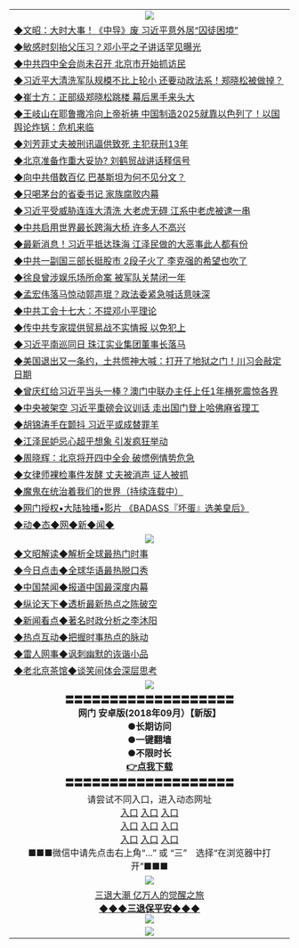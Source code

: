 <table>
  <tr>
    <td align=center><img src="https://github.com/gyhhx/image-upload/blob/master/yaowen.jpg" /></td>
  </tr>
   <tr>
<td align=left>
<a href="http://h147k43d.wink.gt.erotikload.at/oo.aspx?name=c969783&key=l9gs164o&from=gy">◆文昭：大时大事！《中导》废 习近平意外居“囚徒困境”</a><br/>
</td>
   </tr>
 <tr>
<td align=left>
<a href="http://h127k443d.wink.gt.erotikload.at/oo.aspx?name=c969822&key=l9gs164o&from=gy">◆敏感时刻抬父压习？邓小平之子讲话罕见曝光</a><br/></td>
  </tr>
   </tr>
  <tr>
<td align=left>
<a href="http://1478l43d.wink.gt.erotikload.at/oo.aspx?name=c969857&key=l9gs164o&from=gy">◆中共四中全会尚未召开 北京市开始抓访民</a><br/></td>
 </tr>
  <tr>
<td align=left>
<a href="http://h18l2443d.wink.gt.erotikload.at/oo.aspx?name=c969839&key=l9gs164o&from=gy">◆习近平大清洗军队规模不比上轮小 还要动政法系！郑晓松被做掉？</a><br/></td>
 </tr>
   <tr>
<td align=left>
<a href="http://h1248l43d.wink.gt.erotikload.at/oo.aspx?name=c969887&key=l9gs164o&from=gy">◆崔士方：正部级郑晓松跳楼 幕后黑手来头大</a><br/></td>
   </tr> 
  <tr>
<td align=left>
<a href="http://18l32443d.wink.gt.erotikload.at/oo.aspx?name=c969996&key=l9gs164o&from=gy">◆王岐山在耶鲁撒冷向上帝祈祷 中国制造2025就靠以色列了！以国舆论炸锅：危机来临</a><br/></td>
  </tr> 
 <tr>
<td align=left>
<a href="http://8l132443d.wink.gt.erotikload.at/oo.aspx?name=c970092&key=l9gs164o&from=gy">◆刘芳菲丈夫被刑讯逼供致死 主犯获刑13年</a><br/>
</td>
   </tr>
 <tr>
<td align=left>
<a href="http://h68l2hf3d.wink.gt.erotikload.at/oo.aspx?name=c970095&key=l9gs164o&from=gy">◆北京准备作重大妥协? 刘鹤贸战讲话释信号</a><br/>
</td>
   </tr>
 <tr>
<td align=left>
<a href="http://2248l43d.wink.gt.erotikload.at/oo.aspx?name=c969845&key=l9gs164o&from=gy">◆向中共借数百亿 巴基斯坦为何不见分文？</a><br/></td>
  </tr>
  <tr>
<td align=left>
<a href="http://3248l43d.wink.gt.erotikload.at/oo.aspx?name=c969836&key=l9gs164o&from=gy">◆只喝茅台的省委书记 家族腐败内幕</a><br/></td>
 </tr>
   <tr>
<td align=left>
<a href="http://h147k43d.wink.gt.erotikload.at/oo.aspx?name=c969470&key=l9gs164o&from=gy">◆习近平受威胁连连大清洗 大老虎无碍 江系中老虎被逮一串</a><br/>
</td>
   </tr>
 <tr>
<td align=left>
<a href="http://h127k443d.wink.gt.erotikload.at/oo.aspx?name=c969487&key=l9gs164o&from=gy">◆中共启用世界最长跨海大桥 许多人不高兴</a><br/></td>
  </tr>
   </tr>
  <tr>
<td align=left>
<a href="http://1478l43d.wink.gt.erotikload.at/oo.aspx?name=c969425&key=l9gs164o&from=gy">◆最新消息！习近平抵达珠海 江泽民做的大恶事此人都有份</a><br/></td>
 </tr>
  <tr>
<td align=left>
<a href="http://h18l2443d.wink.gt.erotikload.at/oo.aspx?name=c969451&key=l9gs164o&from=gy">◆中共一副国三部长挺股市 2段子火了 李克强的希望也吹了</a><br/></td>
 </tr>
   <tr>
<td align=left>
<a href="http://h1248l43d.wink.gt.erotikload.at/oo.aspx?name=c969475&key=l9gs164o&from=gy">◆徐良曾涉娱乐场所命案 被军队关禁闭一年</a><br/></td>
   </tr> 
  <tr>
<td align=left>
<a href="http://18l32443d.wink.gt.erotikload.at/oo.aspx?name=c969463&key=l9gs164o&from=gy">◆孟宏伟落马惊动郭声琨？政法委紧急喊话意味深</a><br/></td>
  </tr> 
 <tr>
<td align=left>
<a href="http://8l132443d.wink.gt.erotikload.at/oo.aspx?name=c969569&key=l9gs164o&from=gy">◆中共工会十七大：不提邓小平理论</a><br/>
</td>
   </tr>
 <tr>
<td align=left>
<a href="http://h684l2hf3d.wink.gt.erotikload.at/oo.aspx?name=c969503&key=l9gs164o&from=gy">◆传中共专家提供贸易战不实情报 以免犯上</a><br/>
</td>
   </tr>
 <tr>
<td align=left>
<a href="http://2248l43d.wink.gt.erotikload.at/oo.aspx?name=c969564&key=l9gs164o&from=gy">◆习近平南巡同日 珠江实业集团董事长落马</a><br/></td>
  </tr>
  <tr>
<td align=left>
<a href="http://3248l43d.wink.gt.erotikload.at/oo.aspx?name=c969679&key=l9gs164o&from=gy">◆美国退出又一条约，土共慌神大喊：打开了地狱之门！川习会敲定日期</a><br/></td>
 </tr>
   <tr>
<td align=left>
<a href="http://h1433433d.wink.gt.erotikload.at/oo.aspx?name=c969187&key=l9gs164o&from=gy">◆曾庆红给习近平当头一棒？澳门中联办主任上任1年横死震惊各界</a><br/>
</td>
   </tr>
 <tr>
<td align=left>
<a href="http://h12244333d.wink.gt.erotikload.at/oo.aspx?name=c969163&key=l9gs164o&from=gy">◆中央被架空 习近平重磅会议训话 走出国门登上哈佛麻省理工</a><br/></td>
  </tr>
   </tr>
  <tr>
<td align=left>
<a href="http://14e2f43d.wink.gt.erotikload.at/oo.aspx?name=c969311&key=l9gs164o&from=gy">◆胡锦涛手在颤抖 习近平或成替罪羊</a><br/></td>
 </tr>
  <tr>
<td align=left>
<a href="http://h124e2f43d.wink.gt.erotikload.at/oo.aspx?name=c969264&key=l9gs164o&from=gy">◆江泽民妒忌心超乎想象 引发疯狂举动</a><br/></td>
 </tr>
   <tr>
<td align=left>
<a href="http://h12re443d.wink.gt.erotikload.at/oo.aspx?name=c969122&key=l9gs164o&from=gy">◆周晓辉：北京将开四中全会 破惯例情势危急</a><br/></td>
   </tr> 
  <tr>
<td align=left>
<a href="http://13er2443d.wink.gt.erotikload.at/oo.aspx?name=c969242&key=l9gs164o&from=gy">◆女律师裸检事件发酵 丈夫被消声 证人被抓</a><br/></td>
  </tr> 
  <tr>
<td align=left>
<a href="http://a4r2343d.wink.gt.erotikload.at/oo.aspx?name=c919750&key=l9gs164o&from=gy">◆魔鬼在统治着我们的世界（持续连载中）</a><br/>
</td>
</tr>
 <tr>
<td align=left>
<a href="http://h6ehf3d.wink.gt.erotikload.at/oo.aspx?name=c841033&key=l9gs164o&from=gy">◆网门授权•大陆独播•影片 《BADASS『坏蛋』选美皇后》 </a><br/>
</td>
   </tr>
   <tr>
<td align=left>
<a href="http://h6ehd.wink.gt.erotikload.at/oo.aspx?name=c841287&key=l9gs164o&from=gy">◆动◆态◆网◆新◆闻◆</a><br/></td>
  </tr>
    <tr>
    <td align=center><img src="https://github.com/gyhhx/image-upload/blob/master/shipin.jpg" /></td>
  </tr>
  <tr>
   <td align=left>
<a href="http://a44r3d.wink.gt.erotikload.at/oo.aspx?name=c816857&key=l9gs164o&from=gy&tag=9973110">◆文昭解读◆解析全球最热门时事</a><br/>
    </td>
  </tr>
   <tr>
   <td align=left> 
<a href="http://a443d.wink.gt.erotikload.at/oo.aspx?name=c816850&key=l9gs164o&from=gy&tag=9877">◆今日点击◆全球华语最热脱口秀</a><br/>
    </td>
  </tr>
  <tr>
  <td align=left>
<a href="http://h2rt4443d.wink.gt.erotikload.at/oo.aspx?name=c816860&key=l9gs164o&from=gy&tag=99733110">◆中国禁闻◆报道中国最深度内幕</a><br/>
   </tr>
  <tr>
     <td align=left>
<a href="http://h2er4243d.wink.gt.erotikload.at/oo.aspx?name=c816855&key=l9gs164o&from=gy&tag=997110">◆纵论天下◆透析最新热点之陈破空</a><br/>
   </tr>
   <tr>
      <td align=left>
<a href="http://h24fer43d.wink.gt.erotikload.at/oo.aspx?name=c838308&key=l9gs164o&from=gy&tag=9973110">◆新闻看点◆著名时政分析之李沐阳</a><br/>
   </tr>
   <tr>
     <td align=left>
<a href="http://h24er4f3d.wink.gt.erotikload.at/oo.aspx?name=c816852&key=l9gs164o&from=gy&tag=9733110">◆热点互动◆把握时事热点的脉动</a><br/>
   </tr>
   <tr>
      <td align=left>
<a href="http://h24er24f3d.wink.gt.erotikload.at/oo.aspx?name=c816694&key=l9gs164o&from=gy&tag=93310">◆雷人网事◆讽刺幽默的诙谐小品</a><br/>
   </tr>
   <tr>
    <td align=left>
<a href="http://h2g4rtf43d.wink.gt.erotikload.at/oo.aspx?name=c816650&key=l9gs164o&from=gy&tag=9973110">◆老北京茶馆◆谈笑间体会深层思考</a><br/>
   </tr>
   <tr>
  <td align=center><img src="https://github.com/gyhhx/image-upload/blob/master/new1.jpg" />
  </td>
  </tr>
   <tr>
    <td align=center>
 <b>〓〓〓〓〓〓〓〓〓〓〓〓〓〓〓〓〓〓〓<br/>网门 安卓版(2018年09月）【新版】<br/> ●长期访问<br/> ●一键翻墙<br/>  ●不限时长<br/> 
 <a href="https://share.weiyun.com/5CKQMxM">👉<b>点我下载</a><br/>〓〓〓〓〓〓〓〓〓〓〓〓〓〓〓〓〓〓〓<br/>
    </td>
    </tr>
   <tr>
    <td align=center>请尝试不同入口，进入动态网址<br/>
     <a href="https://s3.us-east-2.amazonaws.com/ogateh/show.htm?from=gy">入口</a>
      <a href="https://s3.eu-west-2.amazonaws.com/ogatel/show.htm?from=gy">入口</a>
      <a href="https://s3.amazonaws.com/ogate/show.htm?from=oGateg">入口</a><br/>
      <a href="https://s3.ap-northeast-2.amazonaws.com/ogates/show.htm?from=gy">入口</a>
      <a href="https://s3.eu-central-1.amazonaws.com/ogatef/show.htm?from=gy">入口</a>
      <a href="https://s3.ap-south-1.amazonaws.com/ogatem/show.htm?from=gy">入口</a><br/>
      <a href="https://s3-us-west-1.amazonaws.com/ogaten/show.htm?from=gy">入口</a>
      <a href="https://s3.ca-central-1.amazonaws.com/ogatec/show.htm?from=gy">入口</a>
      <a href="https://s3-ap-northeast-1.amazonaws.com/ogatet/show.htm?from=gy">入口</a><br/>
      ■■■微信中请先点击右上角“...” 或 “三”　选择“在浏览器中打开”■■■<b><br/>
    </td>
  </tr>
  <tr>
    <td align=center><img src="https://github.com/gyhhx/image-upload/blob/master/3.jpg" /> </td>
</tr>
  <tr>  
  <td align=center>
  <a href="http://h241rer243d.wink.gt.erotikload.at/oo.aspx?name=c894205&key=l9gs164o&from=gy&tag=9973110">三退大潮 亿万人的觉醒之旅</a><br/>
      <a href="http://wwj24tr43d.wink.gt.erotikload.at/oo.aspx?name=ogQuit.aspx&key=l9gs164o&from=gy"><b>◆◆◆三退保平安◆◆◆<br/></a>
      <img src="https://github.com/gyhhx/image-upload/blob/master/3t.jpg" /><br/>
      </td>
  </tr>
   <tr>
    <td align=center><img src="https://raw.githubusercontent.com/oGate2/Up/master/oGate_640.jpg"/></td>
  </tr>
</table>
